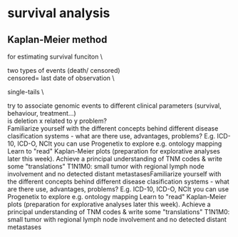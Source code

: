 # survival analysis
## Kaplan-Meier method
for estimating survival funciton \ 

two types of events (death/ censored) \
censored= last date of observation \

single-tails \


try to associate genomic events to different clinical parameters (survival, behaviour, treatment...) \
is deletion x related to y problem? \
Familiarize yourself with the different concepts behind different disease clasification systems - what are there use, advantages, problems? E.g. ICD-10, ICD-O, NCIt
you can use Progenetix to explore e.g. ontology mapping
Learn to "read" Kaplan-Meier plots (preparation for explorative analyses later this week). Achieve a principal understanding of TNM codes & write some "translations"
T1N1M0: small tumor with regional lymph node involvement and no detected distant metastasesFamiliarize yourself with the different concepts behind different disease clasification systems - what are there use, advantages, problems? E.g. ICD-10, ICD-O, NCIt
you can use Progenetix to explore e.g. ontology mapping
Learn to "read" Kaplan-Meier plots (preparation for explorative analyses later this week). Achieve a principal understanding of TNM codes & write some "translations"
T1N1M0: small tumor with regional lymph node involvement and no detected distant metastases
